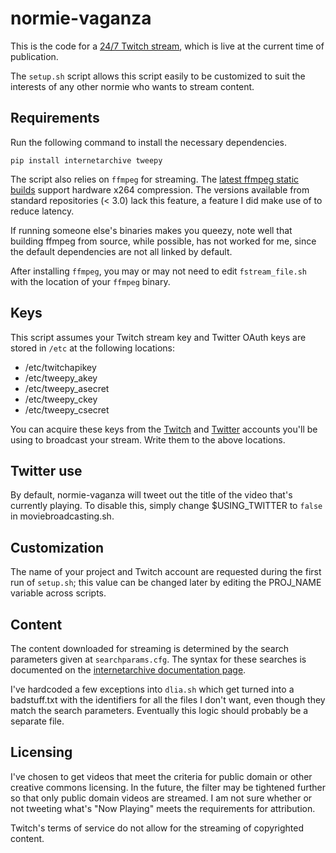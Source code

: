 # normie-vaganza

This is the code for a [24/7 Twitch stream](https://twitch.tv/normievaganza "Normie-vaganza on Twitch"), which is live at the current time of publication.

The `setup.sh` script allows this script easily to be customized to suit the 
interests of any other normie who wants to stream content. 

## Requirements
Run the following command to install the necessary dependencies. 

`pip install internetarchive tweepy`

The script also relies on `ffmpeg` for streaming. The [latest ffmpeg static builds](https://www.johnvansickle.com/ffmpeg/) 
support hardware x264 compression. The versions available from standard 
repositories (< 3.0) lack this feature, a feature I did make use of to reduce 
latency. 

If running someone else's binaries makes you queezy, note well that building 
ffmpeg from source, while possible, has not worked for me, since the default dependencies are not all linked by default. 

After installing `ffmpeg`, you may or may not need to edit `fstream_file.sh` with the location of your `ffmpeg` binary. 

## Keys
This script assumes your Twitch stream key and Twitter OAuth keys are stored 
in `/etc` at the following locations:

* /etc/twitchapikey
* /etc/tweepy_akey
* /etc/tweepy_asecret
* /etc/tweepy_ckey
* /etc/tweepy_csecret

You can acquire these keys from the [Twitch](http://www.twitch.tv/user_name/dashboard/streamkey) and [Twitter](https://apps.twitter.com/) accounts you'll be 
using to broadcast your stream. Write them to the above locations.

## Twitter use
By default, normie-vaganza will tweet out the title of the video that's 
currently playing. To disable this, simply change $USING_TWITTER to `false`
in moviebroadcasting.sh.

## Customization
The name of your project and Twitch account are requested during the first
run of `setup.sh`; this value can be changed later by editing the
PROJ_NAME variable across scripts.

## Content
The content downloaded for streaming is determined by the search parameters
given at `searchparams.cfg`. The syntax for these searches is documented 
on the [internetarchive documentation page](https://internetarchive.readthedocs.io/en/latest/cli.html#search).

I've hardcoded a few exceptions into `dlia.sh` which get turned into a 
badstuff.txt with the identifiers for all the files I don't want, even though
they match the search parameters. Eventually this logic should probably be a 
separate file.

## Licensing
I've chosen to get videos that meet the criteria for public domain or other
creative commons licensing. In the future, the filter may be tightened 
further so that only public domain videos are streamed. I am not sure
whether or not tweeting what's "Now Playing" meets the requirements for 
attribution.

Twitch's terms of service do not allow for the streaming of copyrighted content.
